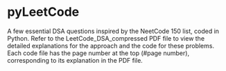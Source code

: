 # pyLeetCode

A few essential DSA questions inspired by the NeetCode 150 list, coded in Python. Refer to the LeetCode_DSA_compressed PDF file to view the 
detailed explanations for the approach and the code for these problems. Each code file has the page number at the top (#page number), 
corresponding to its explanation in the PDF file.
